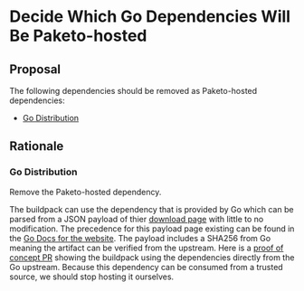 # Decide Which Go Dependencies Will Be Paketo-hosted

## Proposal

The following dependencies should be removed as Paketo-hosted dependencies:
* [Go Distribution](https://github.com/paketo-buildpacks/go-dist/blob/main/buildpack.toml)


## Rationale

### Go Distribution

Remove the Paketo-hosted dependency.

The buildpack can use the dependency that is provided by Go which can be parsed
from a JSON payload of thier [download
page](https://go.dev/dl/https://go.dev/dl/?mode=json&include=all) with little
to no modification. The precedence for this payload page existing can be found
in the [Go Docs for the
website](https://pkg.go.dev/golang.org/x/website/internal/dl). The payload
includes a SHA256 from Go meaning the artifact can be verified from the
upstream. Here is a [proof of concept
PR](https://github.com/paketo-buildpacks/go-dist/pull/442) showing the
buildpack using the dependencies directly from the Go upstream. Because this
dependency can be consumed from a trusted source, we should stop hosting it
ourselves.
